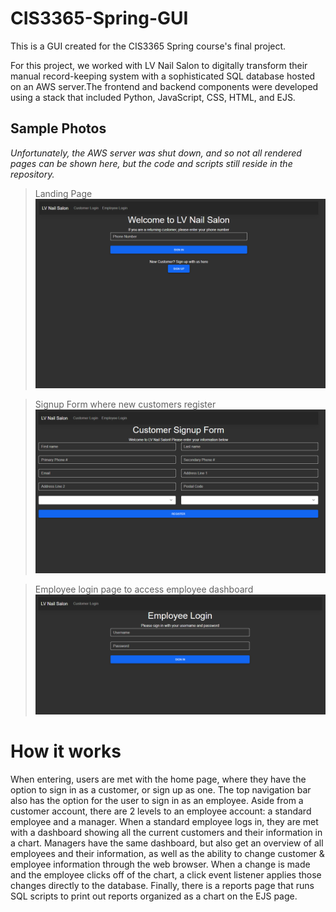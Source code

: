 # CIS3365-Spring-GUI
This is a GUI created for the CIS3365 Spring course's final project.

For this project, we worked with LV Nail Salon to digitally transform their manual record-keeping system with a sophisticated SQL database hosted on an AWS server.The frontend and backend components were developed using a stack that included Python, JavaScript, CSS, HTML, and EJS.

## Sample Photos
*Unfortunately, the AWS server was shut down, and so not all rendered pages can be shown here, but the code and scripts still reside in the repository.*
>Landing Page
![CustomerSignupForm](Prjoect%20Images/Frontend%20HomePage.png)

>Signup Form where new customers register
![Customer Signup Form](Prjoect%20Images/CustomerSignUpForm.png)

>Employee login page to access employee dashboard
![Employee Login](Prjoect%20Images/EmployeeLogin.png)


# How it works
When entering, users are met with the home page, where they have the option to sign in as a customer, or sign up as one. The top navigation bar also has the option for the user to sign in as an employee. Aside from a customer account, there are 2 levels to an employee account: a standard employee and a manager. When a standard employee logs in, they are met with a dashboard showing all the current customers and their information in a chart. Managers have the same dashboard, but also get an overview of all employees and their information, as well as the ability to change customer & employee information through the web browser. When a change is made and the employee clicks off of the chart, a click event listener applies those changes directly to the database. Finally, there is a reports page that runs SQL scripts to print out reports organized as a chart on the EJS page.
